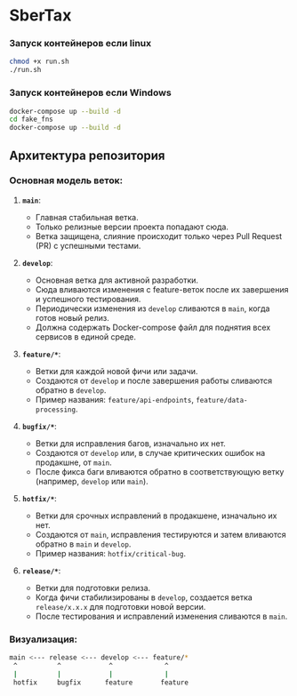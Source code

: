 # SberTax

### Запуск контейнеров если linux
```bash
chmod +x run.sh
./run.sh
```
### Запуск контейнеров если Windows
```bash
docker-compose up --build -d
cd fake_fns
docker-compose up --build -d
```


## Архитектура репозитория

### Основная модель веток:
1. **`main`**:
   - Главная стабильная ветка.
   - Только релизные версии проекта попадают сюда.
   - Ветка защищена, слияние происходит только через Pull Request (PR) с успешными тестами.

2. **`develop`**:
   - Основная ветка для активной разработки.
   - Сюда вливаются изменения с feature-веток после их завершения и успешного тестирования.
   - Периодически изменения из `develop` сливаются в `main`, когда готов новый релиз.
   - Должна содержать Docker-compose файл для поднятия всех сервисов в единой среде.

3. **`feature/*`**:
   - Ветки для каждой новой фичи или задачи.
   - Создаются от `develop` и после завершения работы сливаются обратно в `develop`.
   - Пример названия: `feature/api-endpoints`, `feature/data-processing`.

4. **`bugfix/*`**:
   - Ветки для исправления багов, изначально их нет.
   - Создаются от `develop` или, в случае критических ошибок на продакшне, от `main`.
   - После фикса баги вливаются обратно в соответствующую ветку (например, `develop` или `main`).

5. **`hotfix/*`**:
   - Ветки для срочных исправлений в продакшене, изначально их нет.
   - Создаются от `main`, исправления тестируются и затем вливаются обратно в `main` и `develop`.
   - Пример названия: `hotfix/critical-bug`.

6. **`release/*`**:
   - Ветки для подготовки релиза.
   - Когда фичи стабилизированы в `develop`, создается ветка `release/x.x.x` для подготовки новой версии.
   - После тестирования и исправлений изменения сливаются в `main`.


### Визуализация:
```bash
main <--- release <--- develop <--- feature/*
 ^          ^            ^             ^
 |          |            |             |
 hotfix     bugfix      feature       feature
```
